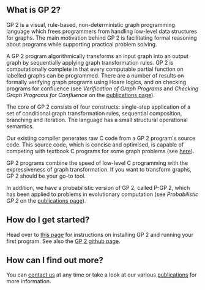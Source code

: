 ## What is GP 2?

GP 2 is a visual, rule-based, non-deterministic graph programming language which frees programmers from handling low-level data structures for graphs. The main motivation behind GP 2 is facilitating formal reasoning about programs while supporting practical problem solving.

A GP 2 program algorithmically transforms an input graph into an output graph by sequentially applying graph transformation rules. GP 2 is computationally complete in that every computable partial function on labelled graphs can be programmed. There are a number of results on formally verifying graph programs using Hoare logics, and on checking programs for confluence (see *Verification of Graph Programs* and *Checking Graph Programs for Confluence* on the [publications page](https://uoycs-plasma.github.io/GP2/publications)). 

The core of GP 2 consists of four constructs: single-step application of a set of conditional graph transformation rules, sequential composition, branching and iteration. The language has a small structural operational semantics.

Our existing compiler generates raw C code from a GP 2 program's source code. This source code, which is concise and optimised, is capable of competing with textbook C programs for some graph problems (see [here](https://link.springer.com/chapter/10.1007%2F978-3-319-40530-8_7)).

GP 2 programs combine the speed of low-level C programming with the expressiveness of graph transformation. If you want to transform graphs, GP 2 should be your go-to tool.

In addition, we have a probabilistic version of GP 2, called P-GP 2, which has been applied to problems in evolutionary computation (see *Probabilistic GP 2* on the [publications page](https://uoycs-plasma.github.io/GP2/publications)).

## How do I get started?

Head over to [this page](https://uoycs-plasma.github.io/GP2/gettingstarted) for instructions on installing GP 2 and running your first program. See also the [GP 2 github page](https://github.com/UoYCS-plasma/GP2/).

## How can I find out more?

You can [contact us](https://uoycs-plasma.github.io/GP2/contact) at any time or take a look at our various [publications](https://uoycs-plasma.github.io/GP2/publications) for more information.

